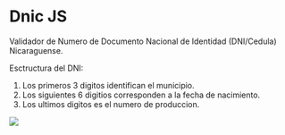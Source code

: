 # Dnic JS
Validador de Numero de Documento Nacional de Identidad (DNI/Cedula) Nicaraguense.


Esctructura del DNI:

<ol>
  <li>Los primeros 3 digitos identifican el municipio.</li>
  <li>Los siguientes 6 digitios corresponden a la fecha de nacimiento.</li>
  <li>Los ultimos digitos es el numero de produccion.</li>
</ol>

<img src="https://i.ibb.co/YX8Tk1n/descarga.jpg" />

